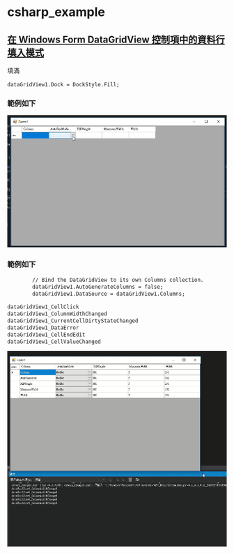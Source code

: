# csharp_example

## [在 Windows Form DataGridView 控制項中的資料行填入模式][1]

填滿

```
dataGridView1.Dock = DockStyle.Fill;
```

### 範例如下

![image](https://github.com/erwinchang/csharp_example/blob/DataGridView_ex02/gif/datagridview-ex02.gif)

### 範例如下


```
        // Bind the DataGridView to its own Columns collection.
        dataGridView1.AutoGenerateColumns = false;
        dataGridView1.DataSource = dataGridView1.Columns;
```

```
dataGridView1_CellClick
dataGridView1_ColumnWidthChanged
dataGridView1_CurrentCellDirtyStateChanged
dataGridView1_DataError
dataGridView1_CellEndEdit 
dataGridView1_CellValueChanged
```


![image](https://github.com/erwinchang/csharp_example/blob/DataGridView_ex02/gif/DataGridView_ex02-1.gif)


[1]:https://docs.microsoft.com/zh-tw/dotnet/desktop/winforms/controls/column-fill-mode-in-the-windows-forms-datagridview-control?view=netframeworkdesktop-4.8
